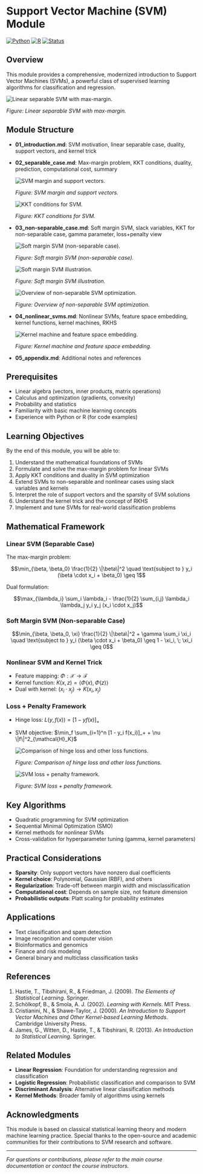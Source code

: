 # Support Vector Machine (SVM) Module

[![Python](https://img.shields.io/badge/Python-3.8+-blue.svg)](https://www.python.org/)
[![R](https://img.shields.io/badge/R-4.0+-green.svg)](https://www.r-project.org/)
[![Status](https://img.shields.io/badge/Status-Complete-brightgreen.svg)](https://github.com/darinz/Statistical-Learning)

## Overview

This module provides a comprehensive, modernized introduction to Support Vector Machines (SVMs), a powerful class of supervised learning algorithms for classification and regression.

  ![Linear separable SVM with max-margin.](../_images/svm_separable_case.png)
  
  *Figure: Linear separable SVM with max-margin.*

## Module Structure

- **01_introduction.md**: SVM motivation, linear separable case, duality, support vectors, and kernel trick
- **02_separable_case.md**: Max-margin problem, KKT conditions, duality, prediction, computational cost, summary

  ![SVM margin and support vectors.](../_images/w11_linear_margin.png)
  
  *Figure: SVM margin and support vectors.*

  ![KKT conditions for SVM.](../_images/w11_KKT_SVM.png)
  
  *Figure: KKT conditions for SVM.*

- **03_non-separable_case.md**: Soft margin SVM, slack variables, KKT for non-separable case, gamma parameter, loss+penalty view

  ![Soft margin SVM (non-separable case).](../_images/svm_nonseparable_case.png)
  
  *Figure: Soft margin SVM (non-separable case).* 

  ![Soft margin SVM illustration.](../_images/svm_soft_margin_1.png)
  
  *Figure: Soft margin SVM illustration.*

  ![Overview of non-separable SVM optimization.](../_images/w11_nonsep_overview.png)
  
  *Figure: Overview of non-separable SVM optimization.*

- **04_nonlinear_svms.md**: Nonlinear SVMs, feature space embedding, kernel functions, kernel machines, RKHS

  ![Kernel machine and feature space embedding.](../_images/w11_kernel_machine.png)
  
  *Figure: Kernel machine and feature space embedding.*

- **05_appendix.md**: Additional notes and references

## Prerequisites

- Linear algebra (vectors, inner products, matrix operations)
- Calculus and optimization (gradients, convexity)
- Probability and statistics
- Familiarity with basic machine learning concepts
- Experience with Python or R (for code examples)

## Learning Objectives

By the end of this module, you will be able to:

1. Understand the mathematical foundations of SVMs
2. Formulate and solve the max-margin problem for linear SVMs
3. Apply KKT conditions and duality in SVM optimization
4. Extend SVMs to non-separable and nonlinear cases using slack variables and kernels
5. Interpret the role of support vectors and the sparsity of SVM solutions
6. Understand the kernel trick and the concept of RKHS
7. Implement and tune SVMs for real-world classification problems

## Mathematical Framework

### Linear SVM (Separable Case)
The max-margin problem:
```math
\min_{\beta, \beta_0} \frac{1}{2} \|\beta\|^2 \quad \text{subject to } y_i (\beta \cdot x_i + \beta_0) \geq 1
```
Dual formulation:
```math
\max_{\lambda_i} \sum_i \lambda_i - \frac{1}{2} \sum_{i,j} \lambda_i \lambda_j y_i y_j (x_i \cdot x_j)
```

### Soft Margin SVM (Non-separable Case)
```math
\min_{\beta, \beta_0, \xi} \frac{1}{2} \|\beta\|^2 + \gamma \sum_i \xi_i \quad \text{subject to } y_i (\beta \cdot x_i + \beta_0) \geq 1 - \xi_i, \; \xi_i \geq 0
```

### Nonlinear SVM and Kernel Trick
- Feature mapping: $`\Phi : \mathcal{X} \to \mathcal{F}`$
- Kernel function: $`K(x, z) = \langle \Phi(x), \Phi(z) \rangle`$
- Dual with kernel: $`(x_i \cdot x_j) \to K(x_i, x_j)`$

### Loss + Penalty Framework
- Hinge loss: $`L(y, f(x)) = [1 - y f(x)]_+`$
- SVM objective: $`\min_f \sum_{i=1}^n [1 - y_i f(x_i)]_+ + \nu \|f\|^2_{\mathcal{H}_K}`$

  ![Comparison of hinge loss and other loss functions.](../_images/svm_loss_comparison.png)
  
  *Figure: Comparison of hinge loss and other loss functions.*

  ![SVM loss + penalty framework.](../_images/w11_SVM_loss_penalty.png)
  
  *Figure: SVM loss + penalty framework.*

## Key Algorithms

- Quadratic programming for SVM optimization
- Sequential Minimal Optimization (SMO)
- Kernel methods for nonlinear SVMs
- Cross-validation for hyperparameter tuning (gamma, kernel parameters)

## Practical Considerations

- **Sparsity**: Only support vectors have nonzero dual coefficients
- **Kernel choice**: Polynomial, Gaussian (RBF), and others
- **Regularization**: Trade-off between margin width and misclassification
- **Computational cost**: Depends on sample size, not feature dimension
- **Probabilistic outputs**: Platt scaling for probability estimates

## Applications

- Text classification and spam detection
- Image recognition and computer vision
- Bioinformatics and genomics
- Finance and risk modeling
- General binary and multiclass classification tasks

## References

1. Hastie, T., Tibshirani, R., & Friedman, J. (2009). *The Elements of Statistical Learning*. Springer.
2. Schölkopf, B., & Smola, A. J. (2002). *Learning with Kernels*. MIT Press.
3. Cristianini, N., & Shawe-Taylor, J. (2000). *An Introduction to Support Vector Machines and Other Kernel-based Learning Methods*. Cambridge University Press.
4. James, G., Witten, D., Hastie, T., & Tibshirani, R. (2013). *An Introduction to Statistical Learning*. Springer.

## Related Modules

- **Linear Regression**: Foundation for understanding regression and classification
- **Logistic Regression**: Probabilistic classification and comparison to SVM
- **Discriminant Analysis**: Alternative linear classification methods
- **Kernel Methods**: Broader family of algorithms using kernels

## Acknowledgments

This module is based on classical statistical learning theory and modern machine learning practice. Special thanks to the open-source and academic communities for their contributions to SVM research and software.

---

*For questions or contributions, please refer to the main course documentation or contact the course instructors.* 